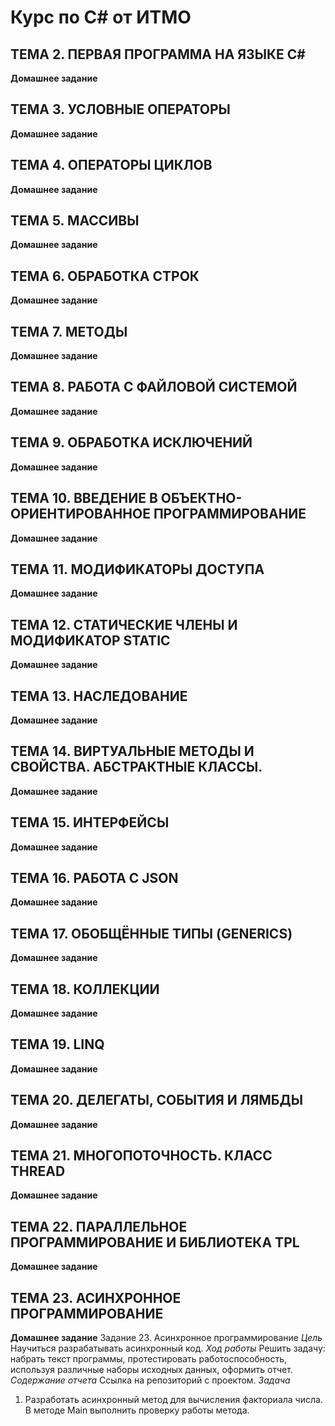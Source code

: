 # Курс по C# от ИТМО
## ТЕМА 2. ПЕРВАЯ ПРОГРАММА НА ЯЗЫКЕ C#
**Домашнее задание**
## ТЕМА 3. УСЛОВНЫЕ ОПЕРАТОРЫ
**Домашнее задание**
## ТЕМА 4. ОПЕРАТОРЫ ЦИКЛОВ
**Домашнее задание**
## ТЕМА 5. МАССИВЫ
**Домашнее задание**
## ТЕМА 6. ОБРАБОТКА СТРОК
**Домашнее задание**
## ТЕМА 7. МЕТОДЫ
**Домашнее задание**
## ТЕМА 8. РАБОТА С ФАЙЛОВОЙ СИСТЕМОЙ
**Домашнее задание**
## ТЕМА 9. ОБРАБОТКА ИСКЛЮЧЕНИЙ
**Домашнее задание**
## ТЕМА 10. ВВЕДЕНИЕ В ОБЪЕКТНО-ОРИЕНТИРОВАННОЕ ПРОГРАММИРОВАНИЕ
**Домашнее задание**
## ТЕМА 11. МОДИФИКАТОРЫ ДОСТУПА
**Домашнее задание**
## ТЕМА 12. СТАТИЧЕСКИЕ ЧЛЕНЫ И МОДИФИКАТОР STATIC
**Домашнее задание**
## ТЕМА 13. НАСЛЕДОВАНИЕ
**Домашнее задание**
## ТЕМА 14. ВИРТУАЛЬНЫЕ МЕТОДЫ И СВОЙСТВА. АБСТРАКТНЫЕ КЛАССЫ.
**Домашнее задание**
## ТЕМА 15. ИНТЕРФЕЙСЫ
**Домашнее задание**
## ТЕМА 16. РАБОТА С JSON
**Домашнее задание**
## ТЕМА 17. ОБОБЩЁННЫЕ ТИПЫ (GENERICS)
**Домашнее задание**
## ТЕМА 18. КОЛЛЕКЦИИ
**Домашнее задание**
## ТЕМА 19. LINQ
**Домашнее задание**
## ТЕМА 20. ДЕЛЕГАТЫ, СОБЫТИЯ И ЛЯМБДЫ
**Домашнее задание**
## ТЕМА 21. МНОГОПОТОЧНОСТЬ. КЛАСС THREAD
**Домашнее задание**
## ТЕМА 22. ПАРАЛЛЕЛЬНОЕ ПРОГРАММИРОВАНИЕ И БИБЛИОТЕКА TPL
**Домашнее задание**
## ТЕМА 23. АСИНХРОННОЕ ПРОГРАММИРОВАНИЕ
**Домашнее задание**
Задание 23. Асинхронное программирование
*Цель*
Научиться разрабатывать асинхронный код.
*Ход работы* 
Решить задачу: набрать текст программы, протестировать работоспособность, используя различные наборы исходных данных, оформить отчет.
*Содержание отчета*
Ссылка на репозиторий с проектом.
*Задача*
1.    Разработать асинхронный метод для вычисления факториала числа. В методе Main выполнить проверку работы метода.
